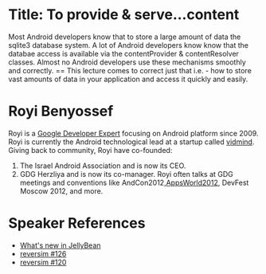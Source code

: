 Title: To provide & serve...content
===================================
Most Android developers know that to store a large amount of data the sqlite3 database system.
A lot of Android developers know know that the databae access is available via the contentProvider & contentResolver classes.
Almost no Android developers use these mechanisms smoothly and correctly.
       ==
This lecture comes to correct just that i.e. - how to store vast amounts of data in your application and access it quickly and easily.


Royi Benyossef
==============
Royi is a [Google Developer Expert](https://developers.google.com/experts/) focusing on Android platform since 2009.
Royi is currently the Android technological lead at a startup called [vidmind](http://vidmind.com).
Giving back to community, Royi have co-founded:
1. The Israel Android Association and is now its CEO.
2. GDG Herzliya and is now its co-manager. 
Royi often talks at GDG meetings and conventions like AndCon2012,[AppsWorld2012](http://www.itproportal.com/2012/09/14/apps-world-developer-event-to-offer-android-themed-workshops/), DevFest Moscow 2012, and more. 

Speaker References
==================
 * [What's new in JellyBean](http://www.linkedin.com/redir/redirect?url=http%3A%2F%2Fwww%2Eyoutube%2Ecom%2Fwatch%3Fv%3DY4UMzOWcgGQ%26feature%3Dg-crec-u&urlhash=XPGV&trk=prof-publication-title-link) 
 * [reversim #126](http://www.reversim.com/2012/03/126-android-2.html)
 * [reversim #120](http://www.reversim.com/2011/12/120-android.html)
